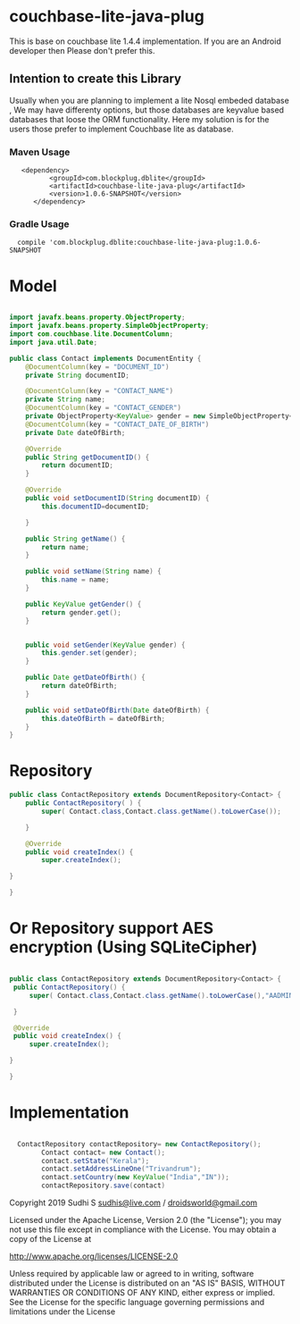 # couchbase-lite-java-plug

This is base on couchbase lite 1.4.4  implementation. If you are an Android developer then Please don't prefer this.

## Intention to create this Library
Usually when you are planning to implement a lite Nosql embeded database , We may have differenty options, but those databases are keyvalue based databases that loose the ORM functionality. Here my solution is for the users those prefer to implement Couchbase lite as database.

### Maven Usage 

```
   <dependency>
          <groupId>com.blockplug.dblite</groupId>
          <artifactId>couchbase-lite-java-plug</artifactId>
          <version>1.0.6-SNAPSHOT</version>
      </dependency>
```
### Gradle Usage
```
  compile 'com.blockplug.dblite:couchbase-lite-java-plug:1.0.6-SNAPSHOT
  ```

# Model
```java

import javafx.beans.property.ObjectProperty;
import javafx.beans.property.SimpleObjectProperty;
import com.couchbase.lite.DocumentColumn;
import java.util.Date;

public class Contact implements DocumentEntity {
    @DocumentColumn(key = "DOCUMENT_ID")
    private String documentID;

    @DocumentColumn(key = "CONTACT_NAME")
    private String name;
    @DocumentColumn(key = "CONTACT_GENDER")
    private ObjectProperty<KeyValue> gender = new SimpleObjectProperty<>();
    @DocumentColumn(key = "CONTACT_DATE_OF_BIRTH")
    private Date dateOfBirth;

    @Override
    public String getDocumentID() {
        return documentID;
    }

    @Override
    public void setDocumentID(String documentID) {
        this.documentID=documentID;

    }

    public String getName() {
        return name;
    }

    public void setName(String name) {
        this.name = name;
    }

    public KeyValue getGender() {
        return gender.get();
    }


    public void setGender(KeyValue gender) {
        this.gender.set(gender);
    }

    public Date getDateOfBirth() {
        return dateOfBirth;
    }

    public void setDateOfBirth(Date dateOfBirth) {
        this.dateOfBirth = dateOfBirth;
    }
}

```
# Repository
```java
public class ContactRepository extends DocumentRepository<Contact> {
    public ContactRepository( ) {
        super( Contact.class,Contact.class.getName().toLowerCase());

    }

    @Override
    public void createIndex() {
        super.createIndex();

}

}

```

 # Or Repository support AES encryption (Using SQLiteCipher)
   ```java

public class ContactRepository extends DocumentRepository<Contact> {
    public ContactRepository() {
        super( Contact.class,Contact.class.getName().toLowerCase(),"AADMIN123#",System.getProperty("user.home"),"example/data/");

    }

    @Override
    public void createIndex() {
        super.createIndex();

}

}
   ```
# Implementation

```java

  ContactRepository contactRepository= new ContactRepository();
        Contact contact= new Contact();
        contact.setState("Kerala");
        contact.setAddressLineOne("Trivandrum");
        contact.setCountry(new KeyValue("India","IN"));
        contactRepository.save(contact)
```

Copyright 2019 Sudhi S sudhis@live.com / droidsworld@gmail.com

Licensed under the Apache License, Version 2.0 (the "License"); you may not use this file except in compliance with the License. You may obtain a copy of the License at

http://www.apache.org/licenses/LICENSE-2.0

Unless required by applicable law or agreed to in writing, software distributed under the License is distributed on an "AS IS" BASIS, WITHOUT WARRANTIES OR CONDITIONS OF ANY KIND, either express or implied. See the License for the specific language governing permissions and limitations under the License
